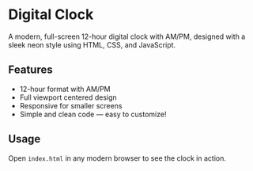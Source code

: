 # Digital Clock

A modern, full-screen 12-hour digital clock with AM/PM, designed with a sleek neon style using HTML, CSS, and JavaScript.

## Features
- 12-hour format with AM/PM
- Full viewport centered design
- Responsive for smaller screens
- Simple and clean code — easy to customize!

## Usage
Open `index.html` in any modern browser to see the clock in action.
